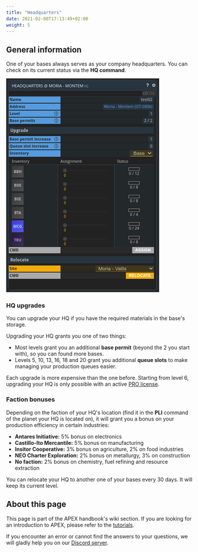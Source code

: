 ```yaml
---
title: "Headquarters"
date: 2021-02-08T17:13:49+02:00
weight: 5
---
```


## General information

One of your bases always serves as your company headquarters. You can check on its current status via the **HQ command**.

![HQ](HQ.png)

### HQ upgrades

You can upgrade your HQ if you have the required materials in the base's storage.

Upgrading your HQ grants you one of two things:
* Most levels grant you an additional **base permit** (beyond the 2 you start with), so you can found more bases.
* Levels 5, 10, 13, 16, 18 and 20 grant you additional **queue slots** to make managing your production queues easier.

Each upgrade is more expensive than the one before. Starting from level 6, upgrading your HQ is only possible with an active [PRO license](../../wiki/pro-license).

### Faction bonuses

Depending on the faction of your HQ's location (find it in the **PLI** command of the planet your HQ is located on), it will grant you a bonus on your production efficiency in certain industries:
* **Antares Initiative:** 5% bonus on electronics
* **Castillo-Ito Mercantile:** 5% bonus on manufacturing
* **Insitor Cooperative:** 3% bonus on agriculture, 2% on food industries
* **NEO Charter Exploration:** 2% bonus on metallurgy, 3% on construction
* **No faction:** 2% bonus on chemistry, fuel refining and resource extraction

You can relocate your HQ to another one of your bases every 30 days. It will keep its current level.

## About this page

This page is part of the APEX handbook's wiki section. If you are looking for an introduction to APEX, please refer to the [tutorials](../../tutorials).

If you encounter an error or cannot find the answers to your questions, we will gladly help you on our [Discord server](https://discordapp.com/invite/G7gj7PT).
